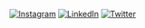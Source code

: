 <a href="https://instagram.com/cesitarpl121" target="_blank" rel="noopener noreferrer">![Instagram](https://img.shields.io/badge/Instagram-%23E4405F.svg?logo=Instagram&logoColor=white)</a>
<a href="https://linkedin.com/in/césar-peón-lamparero" target="_blank" rel="noopener noreferrer">![LinkedIn](https://img.shields.io/badge/LinkedIn-%230077B5.svg?logo=linkedin&logoColor=white)</a>
<a href="https://twitter.com/CPL_Developer" target="_blank" rel="noopener noreferrer">![Twitter](https://img.shields.io/badge/Twitter-%231DA1F2.svg?logo=Twitter&logoColor=white)</a>